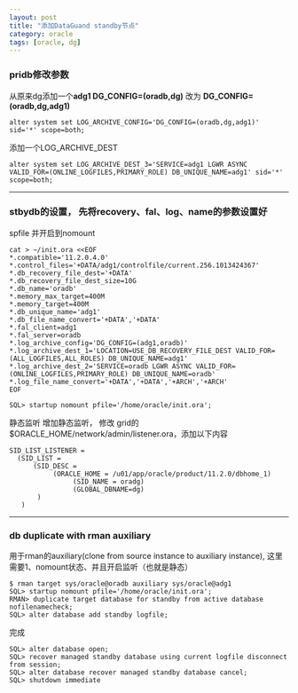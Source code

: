 ```yaml
---
layout: post
title: "添加DataGuand standby节点"
category: oracle
tags: [oracle, dg]
---
```



### pridb修改参数

从原来dg添加一个**adg1 DG_CONFIG=(oradb,dg)** 改为 **DG_CONFIG=(oradb,dg,adg1)**

```
alter system set LOG_ARCHIVE_CONFIG='DG_CONFIG=(oradb,dg,adg1)' sid='*' scope=both;
```

添加一个LOG_ARCHIVE_DEST

```
alter system set LOG_ARCHIVE_DEST_3='SERVICE=adg1 LGWR ASYNC VALID_FOR=(ONLINE_LOGFILES,PRIMARY_ROLE) DB_UNIQUE_NAME=adg1' sid='*' scope=both;
```

---

###  stbydb的设置， 先将recovery、fal、log、name的参数设置好


spfile 并开启到nomount

```
cat > ~/init.ora <<EOF
*.compatible='11.2.0.4.0'
*.control_files='+DATA/adg1/controlfile/current.256.1013424367'
*.db_recovery_file_dest='+DATA'
*.db_recovery_file_dest_size=10G
*.db_name='oradb'
*.memory_max_target=400M
*.memory_target=400M
*.db_unique_name='adg1'
*.db_file_name_convert='+DATA','+DATA'
*.fal_client=adg1
*.fal_server=oradb
*.log_archive_config='DG_CONFIG=(adg1,oradb)'
*.log_archive_dest_1='LOCATION=USE_DB_RECOVERY_FILE_DEST VALID_FOR=(ALL_LOGFILES,ALL_ROLES) DB_UNIQUE_NAME=adg1'
*.log_archive_dest_2='SERVICE=oradb LGWR ASYNC VALID_FOR=(ONLINE_LOGFILES,PRIMARY_ROLE) DB_UNIQUE_NAME=oradb'
*.log_file_name_convert='+DATA','+DATA','+ARCH','+ARCH'
EOF
```

```
SQL> startup nomount pfile='/home/oracle/init.ora';
```

静态监听
增加静态监听， 修改 grid的 $ORACLE_HOME/network/admin/listener.ora，添加以下内容

```
SID_LIST_LISTENER =
  (SID_LIST =
      (SID_DESC =
           (ORACLE_HOME = /u01/app/oracle/product/11.2.0/dbhome_1)
                (SID_NAME = oradg)
                (GLOBAL_DBNAME=dg)
       )
   )
```

---

### db duplicate with rman auxiliary

用于rman的auxiliary(clone from source instance to auxiliary instance), 这里需要1、nomount状态、并且开启监听（也就是静态）

```
$ rman target sys/oracle@oradb auxiliary sys/oracle@adg1
SQL> startup nomount pfile='/home/oracle/init.ora';
RMAN> duplicate target database for standby from active database nofilenamecheck;
SQL> alter database add standby logfile;
```

完成

```
SQL> alter database open;
SQL> recover managed standby database using current logfile disconnect from session;
SQL> alter database recover managed standby database cancel;
SQL> shutdown immediate
```




